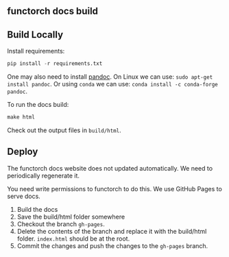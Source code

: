 functorch docs build
--------------------

## Build Locally

Install requirements:
```py
pip install -r requirements.txt
```

One may also need to install [pandoc](https://pandoc.org/installing.html). On Linux we can use: `sudo apt-get install pandoc`. Or using `conda` we can use: `conda install -c conda-forge pandoc`.

To run the docs build:
```py
make html
```

Check out the output files in `build/html`.

## Deploy

The functorch docs website does not updated automatically. We need to periodically regenerate it.

You need write permissions to functorch to do this. We use GitHub Pages to serve docs.

1. Build the docs
2. Save the build/html folder somewhere
3. Checkout the branch `gh-pages`.
4. Delete the contents of the branch and replace it with the build/html folder. `index.html` should be at the root.
5. Commit the changes and push the changes to the `gh-pages` branch.
